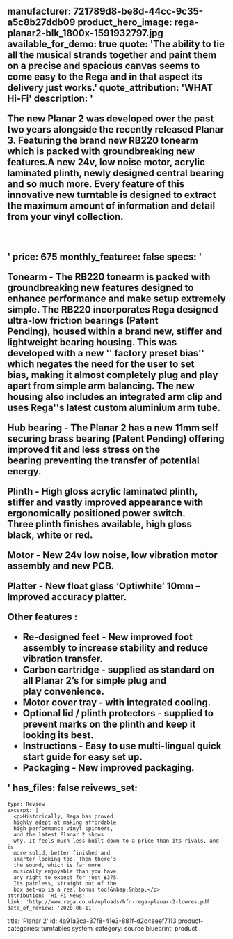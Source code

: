 manufacturer: 721789d8-be8d-44cc-9c35-a5c8b27ddb09
product_hero_image: rega-planar2-blk_1800x-1591932797.jpg
available_for_demo: true
quote: 'The ability to tie all the musical strands together and paint them on a precise and spacious canvas seems to come easy to the Rega and in that aspect its delivery just works.'
quote_attribution: 'WHAT Hi-Fi'
description: '<p>The new Planar 2 was developed over the past two years&nbsp;alongside the recently released Planar 3.&nbsp;Featuring the&nbsp;brand new&nbsp;RB220 tonearm which is&nbsp;packed with groundbreaking new features.A new 24v, low noise motor, acrylic laminated plinth, newly designed central bearing and so much more. Every feature of this innovative new turntable is designed to extract the maximum amount of information and detail from your vinyl collection.</p><p><br></p>'
price: 675
monthly_featuree: false
specs: '<p><strong>Tonearm</strong>&nbsp;<strong>-</strong>&nbsp;The&nbsp;RB220 tonearm is&nbsp;packed with groundbreaking new features designed to enhance performance and make setup extremely simple. The RB220 incorporates Rega designed ultra-low friction bearings (Patent Pending),&nbsp;housed within a brand new, stiffer and lightweight&nbsp;bearing&nbsp;housing. This was developed&nbsp;with&nbsp;a new '' factory preset bias'' which&nbsp;negates&nbsp;the need for the&nbsp;user to set bias,&nbsp;making it almost completely plug and play apart from simple arm balancing. The new housing also includes an integrated arm clip and uses Rega''s latest custom aluminium arm tube.</p><p><strong>Hub bearing -</strong>&nbsp;The Planar 2 has&nbsp;a new&nbsp;11mm self securing brass bearing (Patent Pending) offering improved fit and less stress on the bearing&nbsp;preventing the transfer of potential energy.</p><p><strong>Plinth -</strong>&nbsp;High gloss acrylic laminated plinth, stiffer and vastly improved appearance with ergonomically positioned power switch. Three&nbsp;plinth finishes available,&nbsp;high gloss black,&nbsp;white or&nbsp;red.</p><p><strong>Motor -</strong>&nbsp;New 24v low noise, low vibration motor assembly and new PCB.</p><p><strong>Platter -&nbsp;</strong>New float glass ‘Optiwhite’ 10mm – Improved accuracy platter.</p><p><strong>Other features :</strong></p><ul><li>Re-designed feet - New improved foot assembly to increase stability and reduce vibration transfer.</li><li>Carbon cartridge - supplied as standard on all Planar 2’s for simple plug and play&nbsp;convenience.</li><li>Motor cover tray - with integrated cooling.</li><li>Optional lid / plinth protectors - supplied to prevent marks on the plinth and keep it looking its best.</li><li>Instructions - Easy to use multi-lingual quick start guide for easy set up.</li><li>Packaging - New improved packaging.</li></ul>'
has_files: false
reivews_set:
  -
    type: Review
    excerpt: |
      <p>Historically, Rega has proved
      highly adept at making affordable
      high performance vinyl spinners,
      and the latest Planar 2 shows
      why. It feels much less built-down to-a-price than its rivals, and is
      more solid, better finished and
      smarter looking too. Then there’s
      the sound, which is far more
      musically enjoyable than you have
      any right to expect for just £375.
      Its painless, straight out of the
      box set-up is a real bonus too!&nbsp;&nbsp;</p>
    attribution: 'Hi-Fi News'
    link: 'http://www.rega.co.uk/uploads/hfn-rega-planar-2-lowres.pdf'
    date_of_review: '2020-06-11'
title: 'Planar 2'
id: 4a91a2ca-37f8-41e3-881f-d2c4eeef7113
product-categories: turntables
system_category: source
blueprint: product
